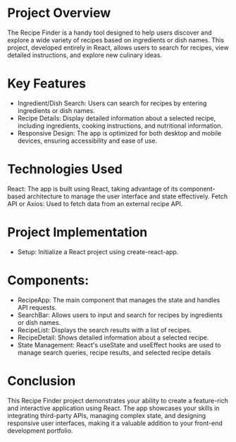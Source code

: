 # Project Overview
The Recipe Finder is a handy tool designed to help users discover and explore a wide variety of recipes based on ingredients or dish names. This project, developed entirely in React, allows users to search for recipes, view detailed instructions, and explore new culinary ideas.
# Key Features
- Ingredient/Dish Search: Users can search for recipes by entering ingredients or dish names.
- Recipe Details: Display detailed information about a selected recipe, including ingredients, cooking instructions, and nutritional information.
- Responsive Design: The app is optimized for both desktop and mobile devices, ensuring accessibility and ease of use.
# Technologies Used
React: The app is built using React, taking advantage of its component-based architecture to manage the user interface and state effectively.
Fetch API or Axios: Used to fetch data from an external recipe API.
# Project Implementation
- Setup: Initialize a React project using create-react-app.
# Components:
- RecipeApp: The main component that manages the state and handles API requests.
- SearchBar: Allows users to input and search for recipes by ingredients or dish names.
- RecipeList: Displays the search results with a list of recipes.
- RecipeDetail: Shows detailed information about a selected recipe.
- State Management: React's useState and useEffect hooks are used to manage search queries, recipe results, and selected recipe details
# Conclusion
This Recipe Finder project demonstrates your ability to create a feature-rich and interactive application using React. The app showcases your skills in integrating third-party APIs, managing complex state, and designing responsive user interfaces, making it a valuable addition to your front-end development portfolio.
